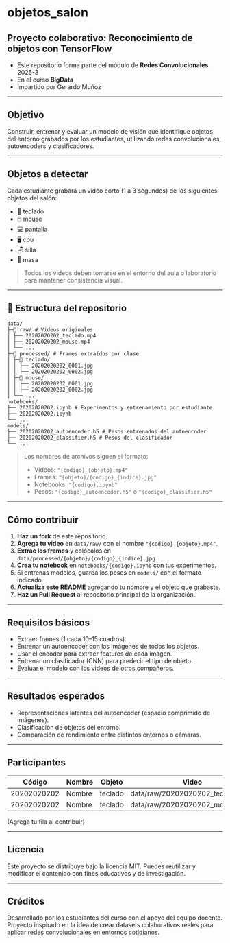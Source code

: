 # objetos_salon
## Proyecto colaborativo: Reconocimiento de objetos con TensorFlow

* Este repositorio forma parte del módulo de **Redes Convolucionales** 2025-3
* En el curso **BigData**
* Impartido por Gerardo Muñoz

---

## Objetivo
Construir, entrenar y evaluar un modelo de visión que identifique objetos del entorno grabados por los estudiantes, utilizando redes convolucionales, autoencoders y clasificadores.

---

## Objetos a detectar
Cada estudiante grabará un video corto (1 a 3 segundos) de los siguientes objetos del salón:

- 🧰 teclado  
- 🖱️ mouse  
- 💻 pantalla  
- 🖥️ cpu  
- 🪑 silla  
- 🧫 masa

>  Todos los videos deben tomarse en el entorno del aula o laboratorio para mantener consistencia visual.

---

## 📁 Estructura del repositorio

```
data/
├─📁 raw/ # Videos originales
│ ├── 20202020202_teclado.mp4
│ ├── 20202020202_mouse.mp4
│ └── ...
├─📁 processed/ # Frames extraídos por clase
│ ├─📁 teclado/
│ │ ├── 20202020202_0001.jpg
│ │ ├── 20202020202_0002.jpg
│ ├─📁 mouse/
│ │ ├── 20202020202_0001.jpg
│ │ ├── 20202020202_0002.jpg
│ └── ...
notebooks/
├── 20202020202.ipynb # Experimentos y entrenamiento por estudiante
├── 20202020202.ipynb
└── ...
models/
├── 20202020202_autoencoder.h5 # Pesos entrenados del autoencoder
├── 20202020202_classifier.h5 # Pesos del clasificador
└── ...
```

>  Los nombres de archivos siguen el formato:
> - Videos: `"{codigo}_{objeto}.mp4"`
> - Frames: `"{objeto}/{codigo}_{indice}.jpg"`
> - Notebooks: `"{codigo}.ipynb"`
> - Pesos: `"{codigo}_autoencoder.h5"` o `"{codigo}_classifier.h5"`

---

## Cómo contribuir

1. **Haz un fork** de este repositorio.  
2. **Agrega tu video** en `data/raw/` con el nombre `"{codigo}_{objeto}.mp4"`.  
3. **Extrae los frames** y colócalos en `data/processed/{objeto}/{codigo}_{indice}.jpg`.  
4. **Crea tu notebook** en `notebooks/{codigo}.ipynb` con tus experimentos.  
5. Si entrenas modelos, guarda los pesos en `models/` con el formato indicado.  
6. **Actualiza este README** agregando tu nombre y el objeto que grabaste.  
7. **Haz un Pull Request** al repositorio principal de la organización.

---

## Requisitos básicos

* Extraer frames (1 cada 10–15 cuadros).
* Entrenar un autoencoder con las imágenes de todos los objetos.
* Usar el encoder para extraer features de cada imagen.
* Entrenar un clasificador (CNN) para predecir el tipo de objeto.
* Evaluar el modelo con los videos de otros compañeros.

---

## Resultados esperados
* Representaciones latentes del autoencoder (espacio comprimido de imágenes).
* Clasificación de objetos del entorno.
* Comparación de rendimiento entre distintos entornos o cámaras.

---

## Participantes
| Código | Nombre | Objeto | Video |
|-|-|-|-|
|20202020202 | Nombre | teclado | data/raw/20202020202_teclado.mp4 |
|20202020202 | Nombre | teclado | data/raw/20202020202_mouse.mp4 |

(Agrega tu fila al contribuir)

---


## Licencia
Este proyecto se distribuye bajo la licencia MIT.
Puedes reutilizar y modificar el contenido con fines educativos y de investigación.

---


## Créditos
Desarrollado por los estudiantes del curso con el apoyo del equipo docente.
Proyecto inspirado en la idea de crear datasets colaborativos reales para aplicar redes convolucionales en entornos cotidianos.

